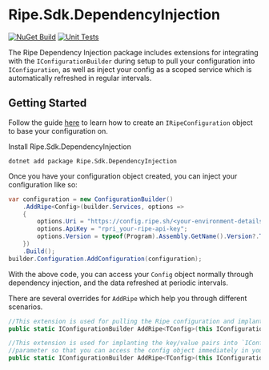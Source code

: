 # Ripe.Sdk.DependencyInjection

[![NuGet Build](https://github.com/Ripe-Inc/ripe-sdks/actions/workflows/nuget-publish-dependencyinjection.yml/badge.svg)](https://github.com/Ripe-Inc/ripe-sdks/actions/workflows/nuget-publish-dependencyinjection.yml)
[![Unit Tests](https://github.com/Ripe-Inc/ripe-sdks/actions/workflows/unit-tests.yml/badge.svg)](https://github.com/Ripe-Inc/ripe-sdks/actions/workflows/unit-tests.yml)

The Ripe Dependency Injection package includes extensions for integrating with the `IConfigurationBuilder` during setup to pull your configuration 
into `IConfiguration`, as well as inject your config as a scoped service which is automatically refreshed in regular intervals.

## Getting Started
Follow the guide [here](https://github.com/matt-andrews/Ripe.Sdk/tree/main/Ripe.Sdk.Core) to learn how to create an `IRipeConfiguration` object to base your configuration on. 

Install Ripe.Sdk.DependencyInjection
```
dotnet add package Ripe.Sdk.DependencyInjection
```

Once you have your configuration object created, you can inject your configuration like so:
```csharp
var configuration = new ConfigurationBuilder()
	.AddRipe<Config>(builder.Services, options =>
	{
		options.Uri = "https://config.ripe.sh/<your-environment-details>";
		options.ApiKey = "rpri_your-ripe-api-key";
		options.Version = typeof(Program).Assembly.GetName().Version?.ToString() ?? ""
	})
	.Build();
builder.Configuration.AddConfiguration(configuration);
```

With the above code, you can access your `Config` object normally through dependency injection, and the data refreshed at periodic intervals.

There are several overrides for `AddRipe` which help you through different scenarios.
```csharp
//This extension is used for pulling the Ripe configuration and implanting the key/value pairs into `IConfiguration` only
public static IConfigurationBuilder AddRipe<TConfig>(this IConfigurationBuilder builder, Action<IRipeOptions> optionsBuilder)
```

```csharp
//This extension is used for implanting the key/value pairs into `IConfiguration` as well as inject the object as a Scoped service, and has the `out` 
//parameter so that you can access the config object immediately in your setup code
public static IConfigurationBuilder AddRipe<TConfig>(this IConfigurationBuilder builder, IServiceCollection services, Action<IRipeOptions> optionsBuilder, out TConfig bindingObj)
```